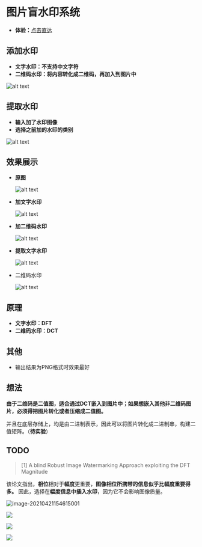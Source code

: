 # 图片盲水印系统

*  **体验：**[点击直达](fogfore.top)  

## 添加水印

* **文字水印：不支持中文字符**
* **二维码水印：将内容转化成二维码，再加入到图片中**

![alt text](docs/1.jpg)

## 提取水印

* **输入加了水印图像**
* **选择之前加的水印的类别**

![alt text](docs/2.jpg)

## 效果展示

* **原图**

  ![alt text](docs/source.jpg)

* **加文字水印**

  ![alt text](docs/embed1.png)

* **加二维码水印**

  ![alt text](docs/embed2.png)

* **提取文字水印**

  ![alt text](docs/extract.png)

* 二维码水印

  ![alt text](docs/extract1.png)

## 原理

* **文字水印：DFT**   
* **二维码水印：DCT**

## 其他

* 输出结果为PNG格式时效果最好

## 想法

**由于二维码是二值图，适合通过DCT嵌入到图片中；如果想嵌入其他非二维码图片，必须得把图片转化或者压缩成二值图。**

并且在底层存储上，均是由二进制表示，因此可以将图片转化成二进制串，构建二值矩阵。（**待实验**）

## TODO

> [1] A blind Robust Image Watermarking Approach exploiting the DFT Magnitude

该论文指出，**相位**相对于**幅度**更重要，**图像相位所携带的信息似乎比幅度重要得多。** 因此，选择在**幅度信息中插入水印**，因为它不会影响图像质量。

![image-20210421154615001](docs/3.png)

![](docs/4.jpg)

![](docs/5.jpg)

![](docs/6.jpg)
